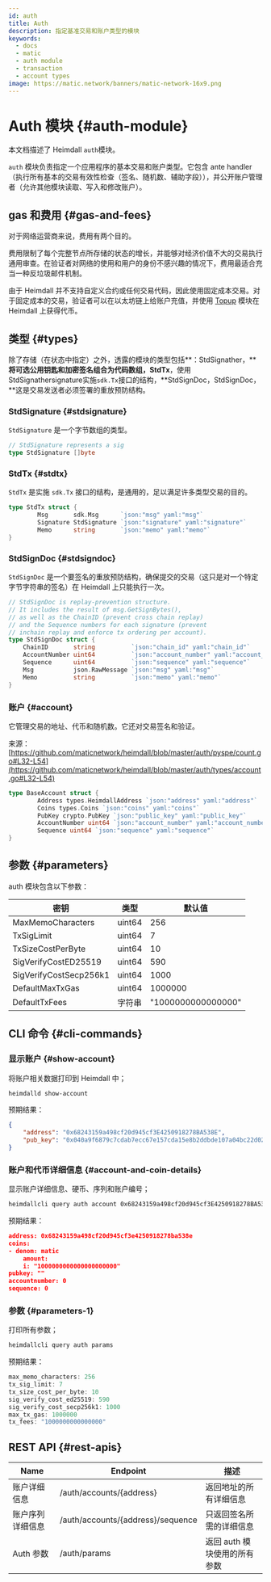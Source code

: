 ```yaml
---
id: auth
title: Auth
description: 指定基准交易和账户类型的模块
keywords:
  - docs
  - matic
  - auth module
  - transaction
  - account types
image: https://matic.network/banners/matic-network-16x9.png
---
```

# Auth 模块 {#auth-module}

本文档描述了 Heimdall `auth`模块。

`auth` 模块负责指定一个应用程序的基本交易和账户类型。它包含 ante handler（执行所有基本的交易有效性检查（签名、随机数、辅助字段）），并公开账户管理者（允许其他模块读取、写入和修改账户）。

## gas 和费用 {#gas-and-fees}

对于网络运营商来说，费用有两个目的。

费用限制了每个完整节点所存储的状态的增长，并能够对经济价值不大的交易执行通用审查。在验证者对网络的使用和用户的身份不感兴趣的情况下，费用最适合充当一种反垃圾邮件机制。

由于 Heimdall 并不支持自定义合约或任何交易代码，因此使用固定成本交易。对于固定成本的交易，验证者可以在以太坊链上给账户充值，并使用 [Topup](Topup.md) 模块在 Heimdall 上获得代币。

## 类型 {#types}

除了存储（在状态中指定）之外，透露的模块的类型包括**：StdSignather，******将可选公用钥匙和加密签名组合为代码数组，**StdTx******，使用 StdSignathersignature实施`sdk.Tx`接口的结构，**StdSignDoc，StdSignDoc，**这是交易发送者必须签署的重放预防结构。

### StdSignature {#stdsignature}

`StdSignature` 是一个字节数组的类型。

```go
// StdSignature represents a sig
type StdSignature []byte
```

### StdTx {#stdtx}

`StdTx` 是实施 `sdk.Tx` 接口的结构，是通用的，足以满足许多类型交易的目的。

```go
type StdTx struct {
		Msg       sdk.Msg      `json:"msg" yaml:"msg"`
		Signature StdSignature `json:"signature" yaml:"signature"`
		Memo      string       `json:"memo" yaml:"memo"`
}
```

### StdSignDoc {#stdsigndoc}

`StdSignDoc` 是一个要签名的重放预防结构，确保提交的交易（这只是对一个特定字节字符串的签名）在 Heimdall 上只能执行一次。

```go
// StdSignDoc is replay-prevention structure.
// It includes the result of msg.GetSignBytes(),
// as well as the ChainID (prevent cross chain replay)
// and the Sequence numbers for each signature (prevent
// inchain replay and enforce tx ordering per account).
type StdSignDoc struct {
	ChainID       string          `json:"chain_id" yaml:"chain_id"`
	AccountNumber uint64          `json:"account_number" yaml:"account_number"`
	Sequence      uint64          `json:"sequence" yaml:"sequence"`
	Msg           json.RawMessage `json:"msg" yaml:"msg"`
	Memo          string          `json:"memo" yaml:"memo"`
}
```

### 账户 {#account}

它管理交易的地址、代币和随机数。它还对交易签名和验证。

来源：[https://github.com/maticnetwork/heimdall/blob/master/auth/pyspe/count.go#L32-L54](https://github.com/maticnetwork/heimdall/blob/master/auth/types/account.go#L32-L54)

```go
type BaseAccount struct {
		Address types.HeimdallAddress `json:"address" yaml:"address"`
		Coins types.Coins `json:"coins" yaml:"coins"`
		PubKey crypto.PubKey `json:"public_key" yaml:"public_key"`
		AccountNumber uint64 `json:"account_number" yaml:"account_number"`
		Sequence uint64 `json:"sequence" yaml:"sequence"`
}
```

## 参数 {#parameters}

auth 模块包含以下参数：

| 密钥 | 类型 | 默认值 |
|----------------------|------|------------------|
| MaxMemoCharacters | uint64 | 256 |
| TxSigLimit | uint64 | 7 |
| TxSizeCostPerByte | uint64 | 10 |
| SigVerifyCostED25519 | uint64 | 590 |
| SigVerifyCostSecp256k1 | uint64 | 1000 |
| DefaultMaxTxGas | uint64 | 1000000 |
| DefaultTxFees | 字符串 | "1000000000000000" |


## CLI 命令 {#cli-commands}

### 显示账户 {#show-account}

将账户相关数据打印到 Heimdall 中；

```bash
heimdalld show-account
```

预期结果：

```json
{
	"address": "0x68243159a498cf20d945cf3E4250918278BA538E",
	"pub_key": "0x040a9f6879c7cdab7ecc67e157cda15e8b2ddbde107a04bc22d02f50032e393f6360a05e85c7c1ecd201ad30dfb886af12dd02b47e4463f6f0f6f94159dc9f10b8"
}
```

### 账户和代币详细信息 {#account-and-coin-details}

显示账户详细信息、硬币、序列和账户编号；

```bash
heimdallcli query auth account 0x68243159a498cf20d945cf3E4250918278BA538E --trust-node
```

预期结果：

```json
address: 0x68243159a498cf20d945cf3e4250918278ba538e
coins:
- denom: matic
    amount:
    i: "1000000000000000000000"
pubkey: ""
accountnumber: 0
sequence: 0
```

### 参数 {#parameters-1}

打印所有参数；

```go
heimdallcli query auth params
```

预期结果：

```go
max_memo_characters: 256
tx_sig_limit: 7
tx_size_cost_per_byte: 10
sig_verify_cost_ed25519: 590
sig_verify_cost_secp256k1: 1000
max_tx_gas: 1000000
tx_fees: "1000000000000000"
```

## REST API {#rest-apis}

| Name | Endpoint | 描述 |
|----------------------|--------|------------------|
| 账户详细信息 | /auth/accounts/{address} | 返回地址的所有详细信息 |
| 账户序列详细信息 | /auth/accounts/{address}/sequence | 只返回签名所需的详细信息 |
| Auth 参数 | /auth/params | 返回 auth 模块使用的所有参数 |
